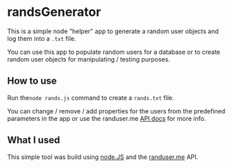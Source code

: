 # randsGenerator

This is a simple node "helper" app to generate a random user objects and log them into a `.txt` file.

You can use this app to populate random users for a database or to create random user objects for manipulating / testing purposes.

## How to use

Run the`node rands.js` command to create a `rands.txt` file.

You can change / remove / add properties for the users from the predefined parameters in the app or use the  randuser.me [API docs](https://randomuser.me/documentation) for more info.

## What I used

This simple tool was build using [node.JS](https://nodejs.org/) and the [randuser.me](https://randomuser.me/) API.
